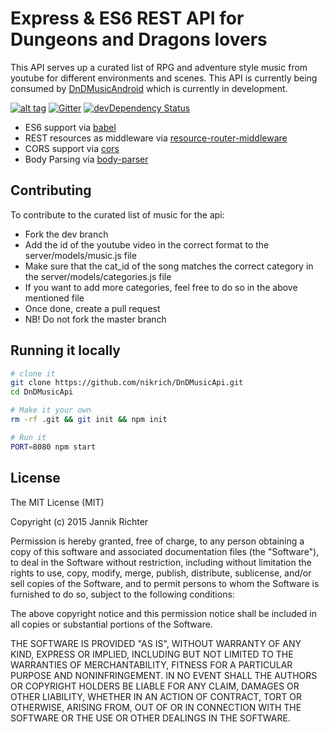 Express & ES6 REST API for Dungeons and Dragons lovers
==================================

This API serves up a curated list of RPG and adventure style music from youtube for different environments and scenes. This API is currently being consumed by [DnDMusicAndroid](https://github.com/nikrich/DnDMusicAndroid) which is currently in development.

[![alt tag](https://api.travis-ci.org/nikrich/DnDMusicApi.png)](https://travis-ci.org/nikrich/DnDMusicApi) [![Gitter](https://badges.gitter.im/Join%20Chat.svg)](https://gitter.im/nikrich/DnDMusicApi?utm_source=badge&utm_medium=badge&utm_campaign=pr-badge) [![devDependency Status](https://david-dm.org/nikrich/DnDMusicApi.svg)](https://david-dm.org/nikrich/DnDMusicApi)

- ES6 support via [babel](https://babeljs.io)
- REST resources as middleware via [resource-router-middleware](https://github.com/developit/resource-router-middleware)
- CORS support via [cors](https://github.com/troygoode/node-cors)
- Body Parsing via [body-parser](https://github.com/expressjs/body-parser)

Contributing
------------
To contribute to the curated list of music for the api:

- Fork the dev branch
- Add the id of the youtube video in the correct format to the server/models/music.js file
- Make sure that the cat_id of the song matches the correct category in the server/models/categories.js file
- If you want to add more categories, feel free to do so in the above mentioned file
- Once done, create a pull request
- NB! Do not fork the master branch

Running it locally 
---------------

```sh
# clone it
git clone https://github.com/nikrich/DnDMusicApi.git
cd DnDMusicApi

# Make it your own
rm -rf .git && git init && npm init

# Run it
PORT=8080 npm start

```

License
-------

The MIT License (MIT)

Copyright (c) 2015 Jannik Richter

Permission is hereby granted, free of charge, to any person obtaining a copy of
this software and associated documentation files (the "Software"), to deal in
the Software without restriction, including without limitation the rights to
use, copy, modify, merge, publish, distribute, sublicense, and/or sell copies of
the Software, and to permit persons to whom the Software is furnished to do so,
subject to the following conditions:

The above copyright notice and this permission notice shall be included in all
copies or substantial portions of the Software.

THE SOFTWARE IS PROVIDED "AS IS", WITHOUT WARRANTY OF ANY KIND, EXPRESS OR
IMPLIED, INCLUDING BUT NOT LIMITED TO THE WARRANTIES OF MERCHANTABILITY, FITNESS
FOR A PARTICULAR PURPOSE AND NONINFRINGEMENT. IN NO EVENT SHALL THE AUTHORS OR
COPYRIGHT HOLDERS BE LIABLE FOR ANY CLAIM, DAMAGES OR OTHER LIABILITY, WHETHER
IN AN ACTION OF CONTRACT, TORT OR OTHERWISE, ARISING FROM, OUT OF OR IN
CONNECTION WITH THE SOFTWARE OR THE USE OR OTHER DEALINGS IN THE SOFTWARE.

